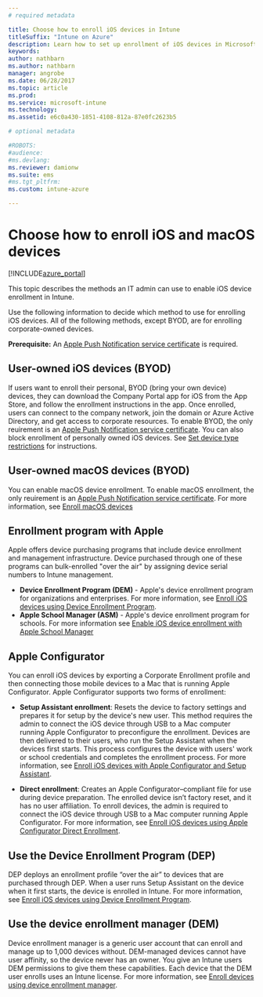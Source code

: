 ```yaml
---
# required metadata

title: Choose how to enroll iOS devices in Intune
titleSuffix: "Intune on Azure"
description: Learn how to set up enrollment of iOS devices in Microsoft Intune."
keywords:
author: nathbarn
ms.author: nathbarn
manager: angrobe
ms.date: 06/28/2017
ms.topic: article
ms.prod:
ms.service: microsoft-intune
ms.technology:
ms.assetid: e6c0a430-1851-4108-812a-87e0fc2623b5

# optional metadata

#ROBOTS:
#audience:
#ms.devlang:
ms.reviewer: damionw
ms.suite: ems
#ms.tgt_pltfrm:
ms.custom: intune-azure

---
```


# Choose how to enroll iOS and macOS devices

[!INCLUDE[azure_portal](./includes/azure_portal.md)]

This topic describes the methods an IT admin can use to enable iOS device enrollment in Intune.

Use the following information to decide which method to use for enrolling iOS devices. All of the following methods, except BYOD, are for enrolling corporate-owned devices.

**Prerequisite:** An [Apple Push Notification service  certificate](apple-mdm-push-certificate-get.md) is required.

## User-owned iOS devices (BYOD)

If users want to enroll their personal, BYOD (bring your own device) devices, they can download the Company Portal app for iOS from the App Store, and follow the enrollment instructions in the app. Once enrolled, users can connect to the company network, join the domain or Azure Active Directory, and get access to corporate resources. To enable BYOD, the only reuirement is an [Apple Push Notification service  certificate](apple-mdm-push-certificate-get.md). You can also block enrollment of personally owned iOS devices. See [Set device type restrictions](enrollment-restrictions-set.md) for instructions.

## User-owned macOS devices (BYOD)

You can enable macOS device enrollment. To enable macOS enrollment, the only reuirement is an [Apple Push Notification service  certificate](apple-mdm-push-certificate-get.md). For more information, see [Enroll macOS devices](./macos-enroll.md)

## Enrollment program with Apple
Apple offers device purchasing programs that include device enrollment and management infrastructure. Device purchased through one of these programs can bulk-enrolled "over the air" by assigning device serial numbers to Intune management.

- **Device Enrollment Program (DEM)** - Apple's device enrollment program for organizations and enterprises. For more information, see [Enroll iOS devices using Device Enrollment Program](device-enrollment-program-enroll-ios.md).
- **Apple School Manager (ASM)** - Apple's device enrollment program for schools. For more information see [Enable iOS device enrollment with Apple School Manager](apple-school-manager-set-up-ios.md)

## Apple Configurator

You can enroll iOS devices by exporting a Corporate Enrollment profile and then connecting those mobile devices to a Mac that is running Apple Configurator. Apple Configurator supports two forms of enrollment:

- **Setup Assistant enrollment**: Resets the device to factory settings and prepares it for setup by the device's new user. This method requires the admin to connect the iOS device through USB to a Mac computer running Apple Configurator to preconfigure the enrollment. Devices are then delivered to their users, who run the Setup Assistant when the devices first starts. This process configures the device with users' work or school credentials and completes the enrollment process. For more information, see [Enroll iOS devices with Apple Configurator and Setup Assistant](apple-configurator-setup-assistant-enroll-ios.md).

- **Direct enrollment**: Creates an Apple Configurator–compliant file for use during device preparation. The enrolled device isn’t factory reset, and it has no user affiliation. To enroll devices, the admin is required to connect the iOS device through USB to a Mac computer running Apple Configurator. For more information, see [Enroll iOS devices using Apple Configurator Direct Enrollment](apple-configurator-direct-enroll-ios.md).

## Use the Device Enrollment Program (DEP)

DEP deploys an enrollment profile “over the air” to devices that are purchased through DEP. When a user runs Setup Assistant on the device when it first starts, the device is enrolled in Intune. For more information, see [Enroll iOS devices using Device Enrollment Program](device-enrollment-program-enroll-ios.md).

## Use the device enrollment manager (DEM)
Device enrollment manager is a generic user account that can enroll and manage up to 1,000 devices without. DEM-managed devices cannot have user affinity, so the device never has an owner. You give an Intune users DEM permissions to give them these capabilities. Each device that the DEM user enrolls uses an Intune license. For more information, see [Enroll devices using device enrollment manager](device-enrollment-manager-enroll.md).
